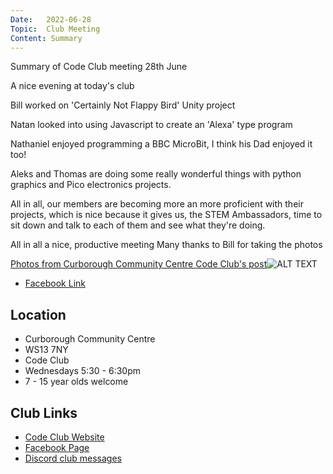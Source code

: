 ```yaml
---
Date:   2022-06-28
Topic:  Club Meeting
Content: Summary
---
```

Summary of Code Club meeting 28th June

A nice evening at today's club 

Bill worked on 'Certainly Not Flappy Bird' Unity project

Natan looked into using Javascript to create an 'Alexa' type program 

Nathaniel enjoyed programming a BBC MicroBit, I think his Dad enjoyed it too! 

Aleks and Thomas are doing some really wonderful things with python graphics and Pico electronics projects. 

All in all, our members are becoming more an more proficient with their projects, which is nice because it gives us, the STEM Ambassadors, time to sit down and talk to each of them and see what they're doing. 

All in all a nice, productive meeting
Many thanks to Bill for taking the photos

[Photos from Curborough Community Centre Code Club's post](https://www.facebook.com/1481985248595237/posts/4977927665667627/)![ALT TEXT](https://scontent.fbhx6-1.fna.fbcdn.net/v/t39.30808-6/290953344_4977926602334400_2672843599090290971_n.jpg?_nc_cat=111&ccb=1-7&_nc_sid=5f2048&_nc_ohc=5Nr0SQE4i1cAX98MtVr&_nc_ht=scontent.fbhx6-1.fna&edm=AKK4YLsEAAAA&oh=00_AfD1JRXr5C0PM35La1B65d8XZ6_lILArzAZ5FWMcuEy9Ww&oe=652B859C)

* [Facebook Link](https://www.facebook.com/1481985248595237/posts/4977927665667627/)

## Location

* Curborough Community Centre
* WS13 7NY
* Code Club
* Wednesdays 5:30 - 6:30pm
* 7 - 15 year olds welcome

## Club Links

* [Code Club Website](https://lichfield-code-club.github.io/)
* [Facebook Page](https://www.facebook.com/LichfieldCoders)
* [Discord club messages](https://discord.gg/szz6xGK)
